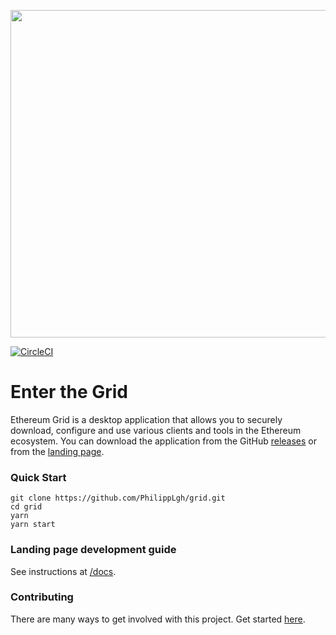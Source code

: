 <p align="center">
<img src="https://user-images.githubusercontent.com/47108/53807420-80433380-3f1d-11e9-80cd-967aabb26506.png" width="524" />
</p>

[![CircleCI](https://circleci.com/gh/ethereum/grid/tree/master.svg?style=svg)](https://circleci.com/gh/ethereum/grid/tree/master)

# Enter the Grid

Ethereum Grid is a desktop application that allows you to securely download, configure and use various clients and tools in the Ethereum ecosystem. You can download the application from the GitHub [releases](https://github.com/ethereum/grid/releases) or from the [landing page](https://grid.ethereum.org/).

### Quick Start

```
git clone https://github.com/PhilippLgh/grid.git
cd grid
yarn
yarn start
```

### Landing page development guide

See instructions at [/docs](/docs/).

### Contributing

There are many ways to get involved with this project. Get started [here](/CONTRIBUTING.md).
